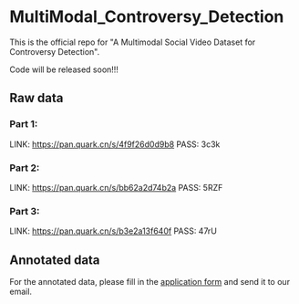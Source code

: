 # MultiModal_Controversy_Detection

This is the official repo for "A Multimodal Social Video Dataset for Controversy Detection".

Code will be released soon!!!

## Raw data
### Part 1:
LINK: https://pan.quark.cn/s/4f9f26d0d9b8
PASS: 3c3k
### Part 2:
LINK: https://pan.quark.cn/s/bb62a2d74b2a
PASS: 5RZF
### Part 3:
LINK: https://pan.quark.cn/s/b3e2a13f640f
PASS: 47rU

## Annotated data
For the annotated data, please fill in the [application form]() and send it to our email.
